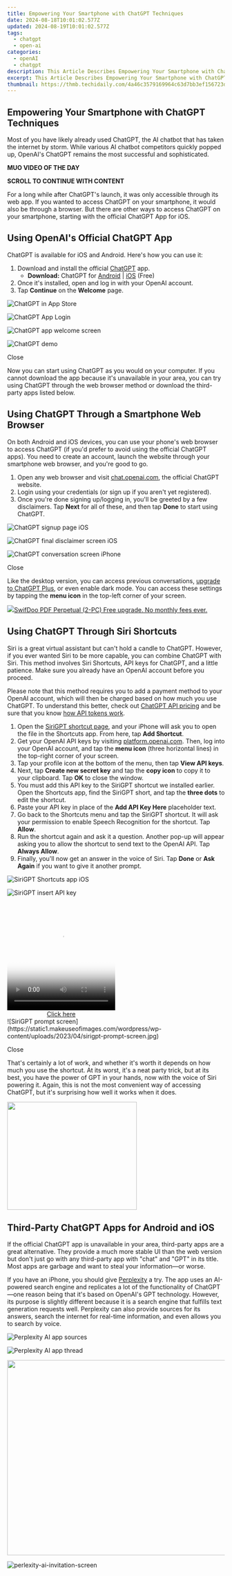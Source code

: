 ```yaml
---
title: Empowering Your Smartphone with ChatGPT Techniques
date: 2024-08-18T10:01:02.577Z
updated: 2024-08-19T10:01:02.577Z
tags:
  - chatgpt
  - open-ai
categories:
  - openAI
  - chatgpt
description: This Article Describes Empowering Your Smartphone with ChatGPT Techniques
excerpt: This Article Describes Empowering Your Smartphone with ChatGPT Techniques
thumbnail: https://thmb.techidaily.com/4a46c3579169964c63d7bb3ef156723da1c897ffca7f03ef7871aadd312df806.jpg
---
```


## Empowering Your Smartphone with ChatGPT Techniques

 Most of you have likely already used ChatGPT, the AI chatbot that has taken the internet by storm. While various AI chatbot competitors quickly popped up, OpenAI's ChatGPT remains the most successful and sophisticated.

**MUO VIDEO OF THE DAY**

**SCROLL TO CONTINUE WITH CONTENT**

 For a long while after ChatGPT's launch, it was only accessible through its web app. If you wanted to access ChatGPT on your smartphone, it would also be through a browser. But there are other ways to access ChatGPT on your smartphone, starting with the official ChatGPT App for iOS.

## Using OpenAI's Official ChatGPT App

 ChatGPT is available for iOS and Android. Here's how you can use it:

1. Download and install the official [ChatGPT](https://apps.apple.com/app/openai-chatgpt/id6448311069) app.  
   * **Download:** ChatGPT for [Android](https://www.anrdoezrs.net/links/7251228/type/dlg/sid/UUmuoUeUpU2024179/https://play.google.com/store/apps/details?id=com.openai.chatgpt&hl=en&gl=US) | [iOS](http://apps.apple.com/app/openai-chatgpt/id6448311069) (Free)
2. Once it's installed, open and log in with your OpenAI account.
3. Tap **Continue** on the **Welcome** page.

![ChatGPT in App Store](https://static1.makeuseofimages.com/wordpress/wp-content/uploads/2023/05/chatgpt-in-app-store.jpg)

![ChatGPT App Login](https://static1.makeuseofimages.com/wordpress/wp-content/uploads/2023/05/chatgpt-app-login.jpg)

![ChatGPT app welcome screen](https://static1.makeuseofimages.com/wordpress/wp-content/uploads/2023/05/chatgpt-app-welcome-screen.jpg)

![ChatGPT demo](https://static1.makeuseofimages.com/wordpress/wp-content/uploads/2023/05/chatgpt-demo.jpg)

Close

 Now you can start using ChatGPT as you would on your computer. If you cannot download the app because it's unavailable in your area, you can try using ChatGPT through the web browser method or download the third-party apps listed below.

## Using ChatGPT Through a Smartphone Web Browser

 On both Android and iOS devices, you can use your phone's web browser to access ChatGPT (if you'd prefer to avoid using the official ChatGPT apps). You need to create an account, launch the website through your smartphone web browser, and you're good to go.

1. Open any web browser and visit [chat.openai.com](http://chat.openai.com), the official ChatGPT website.
2. Login using your credentials (or sign up if you aren't yet registered).
3. Once you're done signing up/logging in, you'll be greeted by a few disclaimers. Tap **Next** for all of these, and then tap **Done** to start using ChatGPT.

![ChatGPT signup page iOS](https://static1.makeuseofimages.com/wordpress/wp-content/uploads/2023/04/chatgpt-signup-page-ios.jpg)

![ChatGPT final disclaimer screen iOS](https://static1.makeuseofimages.com/wordpress/wp-content/uploads/2023/04/chatgpt-final-disclaimer-screen-ios.jpg)

![ChatGPT conversation screen iPhone](https://static1.makeuseofimages.com/wordpress/wp-content/uploads/2023/04/chatgpt-conversation-screen-iphone.jpg)

Close

 Like the desktop version, you can access previous conversations, [upgrade to ChatGPT Plus](https://www.makeuseof.com/chatgpt-plus-subscription-worth-it/), or even enable dark mode. You can access these settings by tapping the **menu icon** in the top-left corner of your screen.

<!-- affiliate ads begin -->
<a href="https://purchase.swifdoo.com/order/checkout.php?PRODS=38709260&QTY=1&AFFILIATE=108875&CART=1"><img src="https://secure.avangate.com/images/merchant/8b932759a5a04ddb34bf79e3f9072e4b/products/Product%20box%20white-1024x1024.png" border="0">SwifDoo PDF Perpetual (2-PC)  Free upgrade. No monthly fees ever. </a>
<!-- affiliate ads end -->
## Using ChatGPT Through Siri Shortcuts

 Siri is a great virtual assistant but can't hold a candle to ChatGPT. However, if you ever wanted Siri to be more capable, you can combine ChatGPT with Siri. This method involves Siri Shortcuts, API keys for ChatGPT, and a little patience. Make sure you already have an OpenAI account before you proceed.

 Please note that this method requires you to add a payment method to your OpenAI account, which will then be charged based on how much you use ChatGPT. To understand this better, check out [ChatGPT API pricing](https://openai.com/pricing) and be sure that you know [how API tokens work](https://www.makeuseof.com/what-is-chatgpt-token-limit-can-you-exceed-it/).

1. Open the [SiriGPT shortcut page](https://www.icloud.com/shortcuts/18cd4aad0abe4b4ebcc03ef3b4d0dc40), and your iPhone will ask you to open the file in the Shortcuts app. From here, tap **Add Shortcut**.
2. Get your OpenAI API keys by visiting [platform.openai.com](https://platform.openai.com/account/api-keys). Then, log into your OpenAI account, and tap the **menu icon** (three horizontal lines) in the top-right corner of your screen.
3. Tap your profile icon at the bottom of the menu, then tap **View API keys**.
4. Next, tap **Create new secret key** and tap the **copy icon** to copy it to your clipboard. Tap **OK** to close the window.
5. You must add this API key to the SiriGPT shortcut we installed earlier. Open the Shortcuts app, find the SiriGPT short, and tap the **three dots** to edit the shortcut.
6. Paste your API key in place of the **Add API Key Here** placeholder text.
7. Go back to the Shortcuts menu and tap the SiriGPT shortcut. It will ask your permission to enable Speech Recognition for the shortcut. Tap **Allow**.
8. Run the shortcut again and ask it a question. Another pop-up will appear asking you to allow the shortcut to send text to the OpenAI API. Tap **Always Allow**.
9. Finally, you'll now get an answer in the voice of Siri. Tap **Done** or **Ask Again** if you want to give it another prompt.

![SiriGPT Shortcuts app iOS](https://static1.makeuseofimages.com/wordpress/wp-content/uploads/2023/04/sirigpt-shortcuts-app-ios.jpg)

![SiriGPT insert API key](https://static1.makeuseofimages.com/wordpress/wp-content/uploads/2023/04/sirigpt-insert-api-key.jpg)

<!-- affiliate ads begin -->
<span id="1997795">
					<video width="250" height="250" style="cursor:pointer"
           poster="//a.impactradius-go.com/display-clicktoplayimage/1997795.jpeg"
           onclick="if(!this.playClicked){this.play();this.setAttribute('controls',true);this.playClicked=true;}">
	   <source src="//a.impactradius-go.com/display-ad/23621-1997795">
	   <img src="//a.impactradius-go.com/display-clicktoplayimage/1997795.jpeg" style="border: none; height: 100%; width: 100%; object-fit: contain">
	</video>
	<div style="width:250px;text-align:center"><a href="javascript:window.open(decodeURIComponent('https%3A%2F%2Fproteahair.pxf.io%2Fc%2F5597632%2F1997795%2F23621'), '_blank');void(0);">Click here</a></div>
</span>
<img height="0" width="0" src="https://imp.pxf.io/i/5597632/1997795/23621" style="position:absolute;visibility:hidden;" border="0" />
<!-- affiliate ads end -->
![SiriGPT prompt screen](https://static1.makeuseofimages.com/wordpress/wp-content/uploads/2023/04/sirigpt-prompt-screen.jpg)

Close

 That's certainly a lot of work, and whether it's worth it depends on how much you use the shortcut. At its worst, it's a neat party trick, but at its best, you have the power of GPT in your hands, now with the voice of Siri powering it. Again, this is not the most convenient way of accessing ChatGPT, but it's surprising how well it works when it does.

<!-- affiliate ads begin -->
<a href="https://printrendy.pxf.io/c/5597632/1453721/17020" target="_top" id="1453721"><img src="//a.impactradius-go.com/display-ad/17020-1453721" border="0" alt="" width="300" height="250"/></a><img height="0" width="0" src="https://imp.pxf.io/i/5597632/1453721/17020" style="position:absolute;visibility:hidden;" border="0" />
<!-- affiliate ads end -->
## Third-Party ChatGPT Apps for Android and iOS

 If the official ChatGPT app is unavailable in your area, third-party apps are a great alternative. They provide a much more stable UI than the web version but don't just go with any third-party app with "chat" and "GPT" in its title. Most apps are garbage and want to steal your information—or worse.

 If you have an iPhone, you should give [Perplexity](https://apps.apple.com/us/app/perplexity-ask-anything/id1668000334) a try. The app uses an AI-powered search engine and replicates a lot of the functionality of ChatGPT—one reason being that it's based on OpenAI's GPT technology. However, its purpose is slightly different because it is a search engine that fulfills text generation requests well. Perplexity can also provide sources for its answers, search the internet for real-time information, and even allows you to search by voice.

![Perplexity AI app sources](https://static1.makeuseofimages.com/wordpress/wp-content/uploads/2023/04/perplexity-ai-app-sources.jpg)

![Perplexity AI app thread](https://static1.makeuseofimages.com/wordpress/wp-content/uploads/2023/04/perplexity-ai-app-thread-1.jpg)

<!-- affiliate ads begin -->
<a href="https://ukaidot.sjv.io/c/5597632/1793234/19578" target="_top" id="1793234"><img src="//a.impactradius-go.com/display-ad/19578-1793234" border="0" alt="" width="678" height="452"/></a><img height="0" width="0" src="https://imp.pxf.io/i/5597632/1793234/19578" style="position:absolute;visibility:hidden;" border="0" />
<!-- affiliate ads end -->
![perlexity-ai-invitation-screen](https://static1.makeuseofimages.com/wordpress/wp-content/uploads/2023/04/perlexity-ai-invitation-screen.jpg)

<!-- affiliate ads begin -->
<span id="1793213">
					<video width="1080" height="1620" style="cursor:pointer"
           poster="//a.impactradius-go.com/display-clicktoplayimage/1793213.jpeg"
           onclick="if(!this.playClicked){this.play();this.setAttribute('controls',true);this.playClicked=true;}">
	   <source src="//a.impactradius-go.com/display-ad/19135-1793213">
	   <img src="//a.impactradius-go.com/display-clicktoplayimage/1793213.jpeg" style="border: none; height: 100%; width: 100%; object-fit: contain">
	</video>
	<div style="width:1080px;text-align:center"><a href="javascript:window.open(decodeURIComponent('https%3A%2F%2Ftinyland.pxf.io%2Fc%2F5597632%2F1793213%2F19135'), '_blank');void(0);">Click here</a></div>
</span>
<img height="0" width="0" src="https://imp.pxf.io/i/5597632/1793213/19135" style="position:absolute;visibility:hidden;" border="0" />
<!-- affiliate ads end -->
Close

**Download:** Perplexity for [iOS](https://apps.apple.com/us/app/perplexity-ask-anything/id1668000334) (Free)

 If you have an Android, go with [Nova](https://www.anrdoezrs.net/links/7251228/type/dlg/sid/UUmuoUeUpU2024179/https://play.google.com/store/apps/details?id=com.scaleup.chatai&hl=en&gl=US). This third-party app, like Perplexity, is also based on the GPT technology from OpenAI, so you'll get similar results. While it lacks some of Perplexity's functionality, it features multi-language support, chat history, and the ability to share your chats directly from the app.

![Nova GPT Android app homescreen](https://static1.makeuseofimages.com/wordpress/wp-content/uploads/2023/04/nova-gpt-android-app-homescreen.jpg)

![Nova GPT Android app prompt](https://static1.makeuseofimages.com/wordpress/wp-content/uploads/2023/04/nova-gpt-android-app-prompt.jpg)

![Nova GPT Android app text to speech](https://static1.makeuseofimages.com/wordpress/wp-content/uploads/2023/04/nova-gpt-android-app-text-to-speech.jpg)

Close

**Download:** Nova for [Android](https://www.anrdoezrs.net/links/7251228/type/dlg/sid/UUmuoUeUpU2024179/https://play.google.com/store/apps/details?id=com.scaleup.chatai&hl=en&gl=US) (Free)

<!-- affiliate ads begin -->
<a href="https://secure.2checkout.com/order/checkout.php?PRODS=4621764&QTY=1&AFFILIATE=108875&CART=1"><img src="https://www.x-mirage.com/x-mirage/img/page-home.jpg" border="0"></a>
<!-- affiliate ads end -->
## Protect Yourself From Scams

 Amid all the excitement with AI, staying on your toes is important. You can easily fall victim to apps that steal your data, charge you for no reason, or annoy you with a constant barrage of ads.

 Your best bet is to go with the official app or use the web version in the absence of it. But, then, the Siri Shortcuts method is great, too. Furthermore, if you need a third-party ChatGPT app, stick with our recommendations. However, if you want the best experience, stick to the official ChatGPT website or the official ChatGPT app, or try Microsoft's Bing AI Chat.

## The Power of AI in the Palm of Your Hands

 As AI grows exponentially, it's good to see that you can easily take advantage of it straight from your phone. Whether you use the official ChatGPT app, the web browser version, or a third-party app, you should be able to get the most out of these chatbots without much issue. Just remember that these AI chatbots can be confidently wrong a lot of times. As such, it is always important to do your research. While AI is a great tool, blindly trusting it is not the best idea.

**SCROLL TO CONTINUE WITH CONTENT**

 For a long while after ChatGPT's launch, it was only accessible through its web app. If you wanted to access ChatGPT on your smartphone, it would also be through a browser. But there are other ways to access ChatGPT on your smartphone, starting with the official ChatGPT App for iOS.


<ins class="adsbygoogle"
     style="display:block"
     data-ad-format="autorelaxed"
     data-ad-client="ca-pub-7571918770474297"
     data-ad-slot="1223367746"></ins>



<ins class="adsbygoogle"
     style="display:block"
     data-ad-client="ca-pub-7571918770474297"
     data-ad-slot="8358498916"
     data-ad-format="auto"
     data-full-width-responsive="true"></ins>

<span class="atpl-alsoreadstyle">Also read:</span>
<div><ul>
<li><a href="https://desktop-recording.techidaily.com/new-2024-approved-an-impartial-appraisal-the-power-of-recordcast/"><u>[New] 2024 Approved  An Impartial Appraisal  The Power of RecordCast</u></a></li>
<li><a href="https://fox-boxes.techidaily.com/new-avoiding-ambiguity-clear-dating-of-digital-pics-for-2024/"><u>[New] Avoiding Ambiguity  Clear Dating of Digital Pics for 2024</u></a></li>
<li><a href="https://on-screen-recording.techidaily.com/updated-in-2024-effective-webinar-logging-tips-avoiding-common-pitfalls-windows-macos/"><u>[Updated] In 2024, Effective Webinar Logging Tips  Avoiding Common Pitfalls (Windows, macOS)</u></a></li>
<li><a href="https://extra-skills.techidaily.com/updated-master-your-gaming-auditory-experience-with-this-best-free-app-valorant-edition/"><u>[Updated] Master Your Gaming Auditory Experience with This Best Free App – Valorant Edition</u></a></li>
<li><a href="https://some-guidance.techidaily.com/updated-transforming-your-story-game-with-animation-techniques-for-text/"><u>[Updated] Transforming Your Story Game with Animation Techniques for Text</u></a></li>
<li><a href="https://extra-approaches.techidaily.com/2024-approved-lens-legends-library-your-query-guide/"><u>2024 Approved  Lens Legends' Library  Your Query Guide</u></a></li>
<li><a href="https://extra-support.techidaily.com/2024-approved-steps-for-macos-sierra-rollback-to-os-x-el-capitan/"><u>2024 Approved  Steps for MacOS Sierra Rollback to OS X El Capitan</u></a></li>
<li><a href="https://ai-voice.techidaily.com/ace-your-gameplay-unpacking-the-premium-yet-affordable-performance-of-the-acer-predator-orion-5000/"><u>Ace Your Gameplay: Unpacking the Premium Yet Affordable Performance of the Acer Predator Orion 5000</u></a></li>
<li><a href="https://tech-savvy.techidaily.com/adventure-coding-roleplaying-games-in-the-gpt-world/"><u>Adventure Coding: Roleplaying Games in the GPT World</u></a></li>
<li><a href="https://tech-savvy.techidaily.com/boldly-entering-the-fray-googles-bard-outpaces-gpt/"><u>Boldly Entering the Fray, Google's 'Bard' Outpaces GPT</u></a></li>
<li><a href="https://tech-savvy.techidaily.com/bridging-human-expertise-and-machine-learning-with-ai-in-3d-printing/"><u>Bridging Human Expertise & Machine Learning with AI in 3D Printing</u></a></li>
<li><a href="https://tech-savvy.techidaily.com/bypassing-gpt-text-length-limits/"><u>Bypassing GPT Text Length Limits</u></a></li>
<li><a href="https://tech-savvy.techidaily.com/bypassing-gpts-char-count-restrictions/"><u>Bypassing GPT's Char Count Restrictions</u></a></li>
<li><a href="https://tech-savvy.techidaily.com/challenging-ai-the-case-for-altering-chatgpt/"><u>Challenging AI: The Case for Altering ChatGPT</u></a></li>
<li><a href="https://tech-savvy.techidaily.com/colorizing-your-folders-in-macos-a-step-by-step-guide/"><u>Colorizing Your Folders in macOS – A Step-by-Step Guide</u></a></li>
<li><a href="https://youtube-videos.techidaily.com/copyright-laws-and-screencasting-of-online-video-platforms-youtube/"><u>Copyright Laws and Screencasting of Online Video Platforms (YouTube)</u></a></li>
<li><a href="https://tech-savvy.techidaily.com/crafting-legends-integrating-machine-learning-for-dandd-characters/"><u>Crafting Legends: Integrating Machine Learning for D&D Characters</u></a></li>
<li><a href="https://tech-savvy.techidaily.com/dissecting-ai-threat-prompt-injection-attacks-defined/"><u>Dissecting AI Threat - Prompt Injection Attacks Defined</u></a></li>
<li><a href="https://tech-savvy.techidaily.com/diving-into-digital-dialogue-myai-vs-openais-intelligence/"><u>Diving Into Digital Dialogue: MyAI vs OpenAI's Intelligence</u></a></li>
<li><a href="https://tech-savvy.techidaily.com/enhancing-creativity-with-gpt-4-and-the-power-of-dall-e/"><u>Enhancing Creativity with GPT-4 and the Power of DALL-E</u></a></li>
<li><a href="https://tech-savvy.techidaily.com/etiquette-essentials-when-speaking-to-alexa-or-similar-tech/"><u>Etiquette Essentials When Speaking to Alexa or Similar Tech</u></a></li>
<li><a href="https://tech-savvy.techidaily.com/exiting-the-chatgpt-realm-top-alternatives/"><u>Exiting the ChatGPT Realm: Top Alternatives</u></a></li>
<li><a href="https://tech-savvy.techidaily.com/exploring-ai-weak-points-demystifying-the-mechanism-behind-prompt-injection-attacks/"><u>Exploring AI Weak Points: Demystifying the Mechanism Behind Prompt Injection Attacks</u></a></li>
<li><a href="https://tech-savvy.techidaily.com/from-dialogue-to-device-how-chatgpt-enhances-timepiece-tech/"><u>From Dialogue to Device: How ChatGPT Enhances Timepiece Tech</u></a></li>
<li><a href="https://tech-savvy.techidaily.com/guiding-steps-linking-gpt-3-to-whatsapp-assistance/"><u>Guiding Steps: Linking GPT-3 to WhatsApp Assistance</u></a></li>
<li><a href="https://fake-location.techidaily.com/how-to-change-netflix-location-to-get-more-country-version-on-itel-s23-drfone-by-drfone-virtual-android/"><u>How to Change Netflix Location to Get More Country Version On Itel S23 | Dr.fone</u></a></li>
<li><a href="https://android-transfer.techidaily.com/how-to-transfer-data-from-oneplus-nord-n30-5g-to-samsung-phone-drfone-by-drfone-transfer-from-android-transfer-from-android/"><u>How to Transfer Data from OnePlus Nord N30 5G to Samsung Phone | Dr.fone</u></a></li>
<li><a href="https://location-social.techidaily.com/in-2024-how-to-fake-snapchat-location-without-jailbreak-on-realme-gt-5-drfone-by-drfone-virtual-android/"><u>In 2024, How to Fake Snapchat Location without Jailbreak On Realme GT 5 | Dr.fone</u></a></li>
<li><a href="https://android-transfer.techidaily.com/in-2024-how-to-transfer-contacts-from-motorola-edge-40-neo-to-other-android-devices-using-bluetooth-drfone-by-drfone-transfer-from-android-transfer-from-android/"><u>In 2024, How to Transfer Contacts from Motorola Edge 40 Neo to Other Android Devices Using Bluetooth? | Dr.fone</u></a></li>
<li><a href="https://unlock-android.techidaily.com/in-2024-how-to-unlock-xiaomi-redmi-note-12-pro-4g-phone-without-any-data-loss-by-drfone-android/"><u>In 2024, How to Unlock Xiaomi Redmi Note 12 Pro 4G Phone without Any Data Loss</u></a></li>
<li><a href="https://fox-links.techidaily.com/in-2024-in-depth-guide-to-effortless-photo-and-video-file-transfers-in-windows-10/"><u>In 2024, In-Depth Guide to Effortless Photo & Video File Transfers in Windows 10</u></a></li>
<li><a href="https://extra-guidance.techidaily.com/in-2024-navigating-the-lunapic-interface-like-a-pro/"><u>In 2024, Navigating the LunaPic Interface Like a Pro</u></a></li>
<li><a href="https://android-location-track.techidaily.com/in-2024-solutions-to-spy-on-samsung-galaxy-f04-with-and-without-jailbreak-drfone-by-drfone-virtual-android/"><u>In 2024, Solutions to Spy on Samsung Galaxy F04 with and without jailbreak | Dr.fone</u></a></li>
<li><a href="https://tech-savvy.techidaily.com/intelligent-evolution-future-enhancements-in-gpt-5/"><u>Intelligent Evolution: Future Enhancements in GPT-5</u></a></li>
<li><a href="https://tech-savvy.techidaily.com/keeping-content-pure-openais-tool-to-verify-authenticity/"><u>Keeping Content Pure: OpenAI's Tool to Verify Authenticity</u></a></li>
<li><a href="https://tech-savvy.techidaily.com/launch-budget-friendly-home-based-chatgpt-alternative/"><u>Launch Budget-Friendly, Home-Based ChatGPT Alternative</u></a></li>
<li><a href="https://tech-savvy.techidaily.com/masterful-techniques-7-proven-ai-tools/"><u>Masterful Techniques: 7 Proven AI Tools</u></a></li>
<li><a href="https://tech-savvy.techidaily.com/mastering-conversational-support-merging-gpt-with-whatsapp/"><u>Mastering Conversational Support: Merging GPT with WhatsApp</u></a></li>
<li><a href="https://tech-savvy.techidaily.com/maximize-your-macs-efficiency-introducing-microsoft-copilot/"><u>Maximize Your Mac's Efficiency: Introducing Microsoft Copilot</u></a></li>
<li><a href="https://tech-savvy.techidaily.com/navigating-global-chatgpt-anywhere-connectivity/"><u>Navigating Global ChatGPT: Anywhere Connectivity</u></a></li>
<li><a href="https://tech-savvy.techidaily.com/perfecting-dialogues-advanced-strategies-for-chatgpt/"><u>Perfecting Dialogues: Advanced Strategies for ChatGPT</u></a></li>
<li><a href="https://tech-savvy.techidaily.com/pioneering-the-new-age-of-artistic-expression-via-copilot-imagery-suite/"><u>Pioneering the New Age of Artistic Expression via Copilot Imagery Suite</u></a></li>
<li><a href="https://tech-savvy.techidaily.com/productivity-unlocked-4-revolutionary-uses-of-chatgpt-for-timing/"><u>Productivity Unlocked: 4 Revolutionary Uses of ChatGPT for Timing</u></a></li>
<li><a href="https://hardware-updates.techidaily.com/1722972977803-quick-fix-freshest-surface-book-drivers-installed-in-a-flash/"><u>Quick-Fix: Freshest Surface Book Drivers Installed in a Flash!</u></a></li>
<li><a href="https://tech-savvy.techidaily.com/reimagined-ai-gpts-revolutionary-innovations-unveiled/"><u>Reimagined AI: GPT's Revolutionary Innovations Unveiled</u></a></li>
<li><a href="https://tech-savvy.techidaily.com/revolutionizing-the-learning-process-best-student-driven-uses-for-chatgpt/"><u>Revolutionizing the Learning Process: Best Student-Driven Uses for ChatGPT</u></a></li>
<li><a href="https://extra-hints.techidaily.com/soundscapes-in-stories-instagram-video-techniques/"><u>Soundscapes in Stories  Instagram Video Techniques</u></a></li>
<li><a href="https://tech-savvy.techidaily.com/the-game-changing-pact-blizzards-new-era-at-microsoft-with-ai-art-and-translation-insights-podcast-analysis/"><u>The Game-Changing Pact: Blizzard's New Era at Microsoft with AI Art & Translation Insights [Podcast Analysis]</u></a></li>
<li><a href="https://tech-savvy.techidaily.com/the-honest-or-deceptive-narrative-of-chatgpt/"><u>The Honest or Deceptive Narrative of ChatGPT</u></a></li>
<li><a href="https://os-tips.techidaily.com/the-ultimate-resource-navigating-icloud-backup-with-ease-and-expertise/"><u>The Ultimate Resource: Navigating iCloud Backup with Ease and Expertise</u></a></li>
<li><a href="https://tech-savvy.techidaily.com/understanding-ais-involvement-in-cyber-threats/"><u>Understanding AI's Involvement in Cyber Threats</u></a></li>
<li><a href="https://tech-savvy.techidaily.com/upgrade-to-next-gen-search-perplexity-ai-unveiled/"><u>Upgrade to Next-Gen Search: Perplexity AI Unveiled</u></a></li>
</ul></div>
